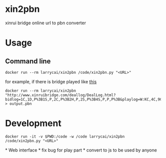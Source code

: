# xin2pbn

xinrui bridge online url to pbn converter

# Usage
## Command line

    docker run --rm larrycai/xin2pbn /code/xin2pbn.py "<URL>"
    
for example, if there is bridge played like [this](http://www.xinruibridge.com/deallog/DealLog.html?bidlog=1C,1D,P%3B1S,P,2C,P%3B2H,P,2S,P%3B4S,P,P,P%3B&playlog=W:KC,4C,9C,8C%3BW:5C,TC,AC,2C%3BE:7C,3S,3C,JC%3BS:3H,6H,QH,2H%3BN:AH,5H,4H,8H%3BN:AD,5D,6D,2D%3BN:KD,7D,9H,QD%3BN:JD,8D,7S,4D%3BS:TH,KH,9S,7H%3BN:TD,6C,AS,QC%3BS:JH,2S,JS,4S%3BN:3D,6S,8S,KS%3BW:5S,9D,TS,QS%3B&deal=K52.K86.Q42.KQ53%20J9.AQ.AKJT93.JT4%20T64.752.875.A976%20AQ873.JT943.6.82&vul=All&dealer=W&contract=4S&declarer=S&wintrick=10&score=620&str=%E9%94%A6%E6%A0%87%E8%B5%9B%20%E7%AC%AC5%E8%BD%AE%20%E7%89%8C%E5%8F%B7%204/12&dealid=442379062&pbnid=76718646&from=singlemessage&isappinstalled=0)

    docker run --rm larrycai/xin2pbn "http://www.xinruibridge.com/deallog/DealLog.html?bidlog=1C,1D,P%3B1S,P,2C,P%3B2H,P,2S,P%3B4S,P,P,P%3B&playlog=W:KC,4C,9C,8C%3BW:5C,TC,AC,2C%3BE:7C,3S,3C,JC%3BS:3H,6H,QH,2H%3BN:AH,5H,4H,8H%3BN:AD,5D,6D,2D%3BN:KD,7D,9H,QD%3BN:JD,8D,7S,4D%3BS:TH,KH,9S,7H%3BN:TD,6C,AS,QC%3BS:JH,2S,JS,4S%3BN:3D,6S,8S,KS%3BW:5S,9D,TS,QS%3B&deal=K52.K86.Q42.KQ53%20J9.AQ.AKJT93.JT4%20T64.752.875.A976%20AQ873.JT943.6.82&vul=All&dealer=W&contract=4S&declarer=S&wintrick=10&score=620&str=%E9%94%A6%E6%A0%87%E8%B5%9B%20%E7%AC%AC5%E8%BD%AE%20%E7%89%8C%E5%8F%B7%204/12&dealid=442379062&pbnid=76718646&from=singlemessage&isappinstalled=0" > output.pbn

# Development

    docker run -it -v $PWD:/code -w /code larrycai/xin2pbn /code/xin2pbn.py "<URL>"
    


<TODO>
* Web interface
* fix bug for play part
* convert to js to be used by anyone
